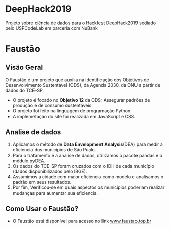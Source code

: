 # DeepHack2019
Projeto sobre ciência de dados para o Hackfest DeepHack2019 sediado pelo USPCodeLab em parceria com NuBank

# Faustão

## Visão Geral
O Faustão é um projeto que auxilia na identificação dos Objetivos de Desenvolvimento Sustentável (ODS), da Agenda 2030, da ONU a partir de dados do TCE-SP.

 * O projeto é focado no **Objetivo 12** da ODS: Assegurar padrões de produção e de consumo sustentáveis.
 * O projeto foi feito na linguagem de programação Python.
 * A implemetação do site foi realizada em JavaScript e CSS.


## Analise de dados
   1. Aplicamos o método de **Data Envelopment Analysis**(DEA) para medir a eficiencia dos municipios de São Pualo.
   2. Para o tratamento e a analise de dados, utilizamos o pacote pandas e o módulo pyDEA.
   3. Os dados do TCE-SP foram cruzados com o IDH de cada município (dados disponibilizados pelo IBGE).
   4. Assumimos a cidade com maior eficiencia como modelo e analisamos o padrão em seus resultados.
   5. Por fim, Verificou-se em quais aspectos os municipios poderiam realizar mudanças para aumentar sua eficiencia.


## Como Usar o Faustão?
 * O Faustão está disponível para acesso no link www.faustao.top.br
 

